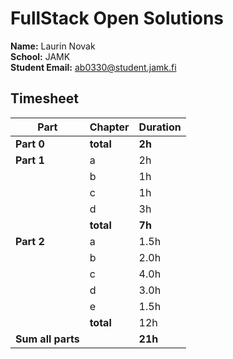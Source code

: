 # FullStack Open Solutions

**Name:** Laurin Novak  
**School:** JAMK  
**Student Email:** ab0330@student.jamk.fi

## Timesheet

| Part              | Chapter   | Duration |
|-------------------|-----------|----------|
| **Part 0**        | **total** | **2h**   |
| **Part 1**        | a         | 2h       |
|                   | b         | 1h       |  
|                   | c         | 1h       |
|                   | d         | 3h       |
|                   | **total** | **7h**   |
| **Part 2**        | a         | 1.5h     |
|                   | b         | 2.0h     |
|                   | c         | 4.0h     |
|                   | d         | 3.0h     |
|                   | e         | 1.5h     |
|                   | **total** | 12h      |
| **Sum all parts** |           | **21h**  |  
